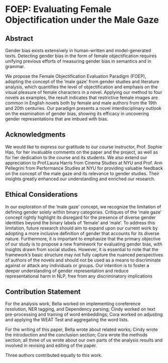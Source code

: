 # FOEP: Evaluating Female Objectification under the Male Gaze
## Abstract
Gender bias exists extensively in human-written and model-generated texts. Detecting gender bias in the form of female objectification requires unifying previous efforts
of measuring gender bias in semantics and in grammar. 

We propose the Female Objectification Evaluation Paradigm (FOEP), adopting the concept of the ‘male gaze’ from gender studies and literature analysis, which quantifies the level of objectification and emphasis on the visual pleasure of female characters in a novel. Applying our method to four novels as examples, the result indicates that restrictive female images are common in English novels both by female and male authors from the 19th and 20th centuries. Our paradigm presents a novel interdisciplinary outlook on the examination of gender bias, showing its efficacy in uncovering gender representations that are imbued with bias.

## Acknowledgments
We would like to express our gratitude to our course instructor, Prof. Sophie Hao, for her invaluable comments on the paper and the project, as well as for her dedication to the course and its students. We also extend our appreciation to Prof.Laura Harris from Cinema Studies at NYU and Prof. Ann Pellegrini from Performance Studies at NYU for providing valuable feedback on the concept of the male gaze and its relevance to gender studies. Their insights greatly enhanced our understanding and enriched our research.


## Ethical Considerations
In our exploration of the ‘male gaze’ concept, we recognize the limitation of defining gender solely within binary categories. Critiques of the ‘male gaze’ concept rightly highlight its disregard for the presence of diverse gender identities beyond the binary labels of ‘female’ and ‘male’. To address this limitation, future research should aim
to expand upon our current work by adopting a more inclusive definition of gender that accounts for its diverse nature. Furthermore, it is important to emphasize that the primary objective of our study is to propose a new framework for evaluating gender bias, with insights drawn from social studies. However, it is essential to note that the
framework’s basic structure may not fully capture the nuanced perspectives of authors of the novels and should not be used as a means to discriminate against or attack any individuals or groups. Our intention is to foster a deeper understanding of gender representation and reduce representational harm in NLP, free from any discriminatory implications

## Contribution Statement
For the analysis work, Bella worked on implementing coreference resolution, NER tagging, and Dependency parsing; Cindy worked on text pre-processing and training of word embeddings; Cora worked on adjusting and applying the WEAT Test and aggregating the word lists.

For the writing of this paper, Bella wrote about related works; Cindy wrote the introduction and the conclusion section; Cora wrote the methods section; all three of us wrote about our own parts of the analysis results and involved in revising and editing of the paper.

Three authors contributed equally to this work.
